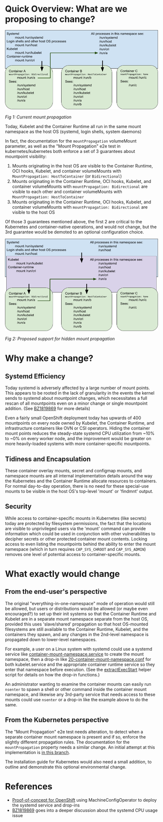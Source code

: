 # Quick Overview: What are we proposing to change?

![Fig 1: Current mount propagation](images/Original%20k8s%20mount%20propagation.png)

_Fig 1: Current mount propagation_

Today, Kubelet and the Container Runtime all run in the same mount namespace as
the host OS (systemd, login shells, system daemons)

In fact, the documentation for the `mountPropagation` volumeMount parameter, as
well as the "Mount Propagation" e2e test in kubernetes/kubernetes both enforce
a set of 3 guarantees about mountpoint visibility:

1. Mounts originating in the host OS are visible to the Container Runtime, OCI
   hooks, Kubelet, and container volumeMounts with `MountPropagation:
   HostToContainer` (or `Bidirectional`)
2. Mounts originating in the Container Runtime, OCI hooks, Kubelet, and
   container volumeMounts with `mountPropagation: Bidirectional` are visible to
   each other and container volumeMounts with `MountPropagation:
   HostToContainer`
3. Mounts originating in the Container Runtime, OCI hooks, Kubelet, and
   container volumeMounts with `mountPropagation: Bidirectional` are visible to
   the host OS

Of those 3 guarantees mentioned above, the first 2 are critical to the
Kubernetes and container-native operations, and would not change, but the 3rd
guarantee would be demoted to an optional configuration choice.

![Fig 2: Proposed support for hidden mount propagation](images/Proposed%20hidden%20k8s%20mount%20propagation.png)

_Fig 2: Proposed support for hidden mount propagation_

# Why make a change?

## Systemd Efficiency

Today systemd is adversely affected by a large number of mount points. This
appears to be rooted in the lack of granularity in the events the kernel sends
to systemd about mountpoint changes, which necessitates a full rescan of all
mountpoints even on a minor change or single mountpoint addition.  (See
[BZ1819869](https://bugzilla.redhat.com/show_bug.cgi?id=1819868) for more
details)

Even a fairly small OpenShift deployment today has upwards of 400 mountpoints
on every node owned by Kubelet, the Container Runtime, and infrastructure
containers like OVN or CSI operators. Hiding the container mount points reduces
the steady-state systemd CPU utilization from ~10% to ~0% on every worker node,
and the improvement would be greater on more heavily-loaded systems with more
container-specific mountpoints.

## Tidiness and Encapsulation

These container overlay mounts, secret and configmap mounts, and namespace
mounts are all internal implementation details around the way the Kubernetes
and the Container Runtime allocate resources to containers. For normal
day-to-day operation, there is no need for these special-use mounts to be
visible in the host OS's top-level 'mount' or 'findmnt' output.

## Security

While access to container-specific mounts in Kubernetes (like secrets) today
are protected by filesystem permissions, the fact that the locations are
visible to unprivileged users via the 'mount' command can provide information
which could be used in conjunction with other vulnerabilities to decipher
secrets or other protected container mount contents. Locking access to even
listing the mountpoints behind the ability to enter the mount namespace (which
in turn requires `CAP_SYS_CHROOT` and `CAP_SYS_ADMIN`) removes one level of
potential access to container-specific mounts.

# What exactly would change

## From the end-user's perspective

The original "everything-in-one-namespace" mode of operation would still be
allowed, but users or distributions would be allowed (or maybe even
encouraged?) to set up their init systems so that the Container Runtime and
Kubelet are in a separate mount namespace separate from the host OS, provided
this uses 'slave/shared' propagation so that host OS-mounted filesystems are
still available to the Container Runtime, Kubelet, and the containers they
spawn, and any changes in the 2nd-level namespace is propagated down to
lower-level namespaces.

For example, a user on a Linux system with systemd could use a systemd service
like
[container-mount-namespace.service](container-private-mounts/container-mount-namespace.service)
to create the mount namespace, then a drop-in like
[20-container-mount-namespace.conf](container-private-mounts/20-container-mount-namespace.conf)
for both kubelet.service and the appropriate container runtime service so they
enter that namespace before execution.  (See the
[extractExecStart](container-private-mounts/extractExecStart) helper script
for details on how the drop-in functions.)

An administrator wanting to examine the container mounts can easily run
`nsenter` to spawn a shell or other command inside the container mount
namespace, and likewise any 3rd-party service that needs access to these mounts
could use `nsenter` or a drop-in like the example above to do the same.

## From the Kubernetes perspective

The "Mount Propagation" e2e test needs alteration, to detect when a separate
container mount namespace is present and if so, enforce the slightly different
propagation rules.  The documentation for the `mountPropagation` property needs
a similar change.  An initial attempt at this implementation is [in this
branch](https://github.com/lack/kubernetes/tree/hide_container_mountpoints-k8s).

The installation guide for Kubernetes would also need a small addition, to
outline and demonstrate this optional environmental change.

# References

- [Proof-of-concept for
  OpenShift](https://github.com/lack/redhat-notes/tree/main/crio_unshare_mounts)
  using MachineConfigOperator to deploy the systemd service and drop-ins
- [BZ1819869](https://bugzilla.redhat.com/show_bug.cgi?id=1819868) goes into a
  deeper discussion about the systemd CPU usage issue
